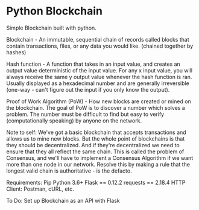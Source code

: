 # Python Blockchain

Simple Blockchain built with python.

Blockchain - An immutable, sequential chain of records called blocks that contain transactions, files, or any data you would like. (chained together by hashes)

Hash function - A function that takes in an input value, and creates an output value deterministic of the input value. For any x input value, you will always receive the same y output value whenever the hash function is ran. Usually displayed as a hexadecimal number and are generally irreversible (one-way - can't figure out the input if you only know the output).

Proof of Work Algorithm (PoW) - How new blocks are created or mined on the blockchain. The goal of PoW is to discover a number which solves a problem. The number must be difficult to find but easy to verify (computationally speaking) by anyone on the network.

Note to self: We've got a basic blockchain that accepts transactions and allows us to mine new blocks. But the whole point of blockchains is that they should be decentralized. And if they're decentralized we need to ensure that they all reflect the same chain. This is called the problem of Consensus, and we'll have to implement a Consensus Algorithm if we want more than one node in our network. Resolve this by making a rule that the longest valid chain is authoritative - is the defacto. 

Requirements:
Pip
Python 3.6+
Flask == 0.12.2
requests == 2.18.4
HTTP Client: Postman, cURL, etc.

To Do:
Set up Blockchain as an API with Flask